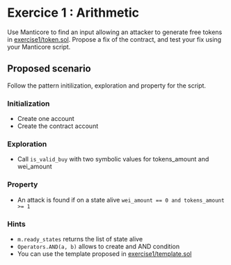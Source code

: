 
# Exercice 1 : Arithmetic

Use Manticore to find an input allowing an attacker to generate free tokens in [exercise1/token.sol](./exercise1/token.sol).
Propose a fix of the contract, and test your fix using your Manticore script.

## Proposed scenario

Follow the pattern initilization, exploration and property for the script.

### Initialization

- Create one account
- Create the contract account

### Exploration

- Call `is_valid_buy` with two symbolic values for tokens_amount and wei_amount

### Property

- An attack is found if on a state alive `wei_amount == 0 and tokens_amount >= 1`

### Hints

- `m.ready_states` returns the list of state alive
- `Operators.AND(a, b)` allows to create and AND condition
- You can use the template proposed in [exercise1/template.sol](./exercise1/template.sol)
